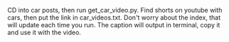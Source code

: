 CD into car posts, then run get_car_video.py.
Find shorts on youtube with cars, then put the link in car_videos.txt.
Don't worry about the index, that will update each time you run.
The caption will output in terminal, copy it and use it with the video.

